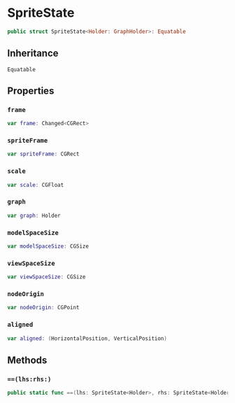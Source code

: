 # SpriteState

``` swift
public struct SpriteState<Holder:​ GraphHolder>:​ Equatable
```

## Inheritance

`Equatable`

## Properties

### `frame`

``` swift
var frame:​ Changed<CGRect>
```

### `spriteFrame`

``` swift
var spriteFrame:​ CGRect
```

### `scale`

``` swift
var scale:​ CGFloat
```

### `graph`

``` swift
var graph:​ Holder
```

### `modelSpaceSize`

``` swift
var modelSpaceSize:​ CGSize
```

### `viewSpaceSize`

``` swift
var viewSpaceSize:​ CGSize
```

### `nodeOrigin`

``` swift
var nodeOrigin:​ CGPoint
```

### `aligned`

``` swift
var aligned:​ (HorizontalPosition, VerticalPosition)
```

## Methods

### `==(lhs:​rhs:​)`

``` swift
public static func ==(lhs:​ SpriteState<Holder>, rhs:​ SpriteState<Holder>) -> Bool
```
